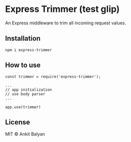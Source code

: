 # Express Trimmer (test glip)

An Express middleware to trim all incoming request values.

## Installation
```
npm i express-trimmer
```

## How to use

```
const trimmer = require('express-trimmer');

...
// app initialization
// use body parser
...

app.use(trimmer)
```


## License

MIT © Ankit Balyan


